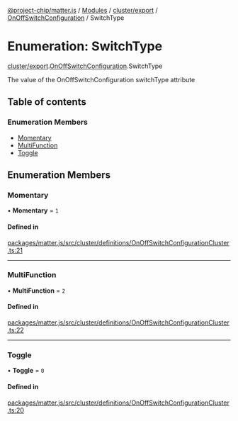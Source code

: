 [@project-chip/matter.js](../README.md) / [Modules](../modules.md) / [cluster/export](../modules/cluster_export.md) / [OnOffSwitchConfiguration](../modules/cluster_export.OnOffSwitchConfiguration.md) / SwitchType

# Enumeration: SwitchType

[cluster/export](../modules/cluster_export.md).[OnOffSwitchConfiguration](../modules/cluster_export.OnOffSwitchConfiguration.md).SwitchType

The value of the OnOffSwitchConfiguration switchType attribute

## Table of contents

### Enumeration Members

- [Momentary](cluster_export.OnOffSwitchConfiguration.SwitchType.md#momentary)
- [MultiFunction](cluster_export.OnOffSwitchConfiguration.SwitchType.md#multifunction)
- [Toggle](cluster_export.OnOffSwitchConfiguration.SwitchType.md#toggle)

## Enumeration Members

### Momentary

• **Momentary** = ``1``

#### Defined in

[packages/matter.js/src/cluster/definitions/OnOffSwitchConfigurationCluster.ts:21](https://github.com/project-chip/matter.js/blob/558e12c94a201592c28c7bc0743705360b3e5ca6/packages/matter.js/src/cluster/definitions/OnOffSwitchConfigurationCluster.ts#L21)

___

### MultiFunction

• **MultiFunction** = ``2``

#### Defined in

[packages/matter.js/src/cluster/definitions/OnOffSwitchConfigurationCluster.ts:22](https://github.com/project-chip/matter.js/blob/558e12c94a201592c28c7bc0743705360b3e5ca6/packages/matter.js/src/cluster/definitions/OnOffSwitchConfigurationCluster.ts#L22)

___

### Toggle

• **Toggle** = ``0``

#### Defined in

[packages/matter.js/src/cluster/definitions/OnOffSwitchConfigurationCluster.ts:20](https://github.com/project-chip/matter.js/blob/558e12c94a201592c28c7bc0743705360b3e5ca6/packages/matter.js/src/cluster/definitions/OnOffSwitchConfigurationCluster.ts#L20)
